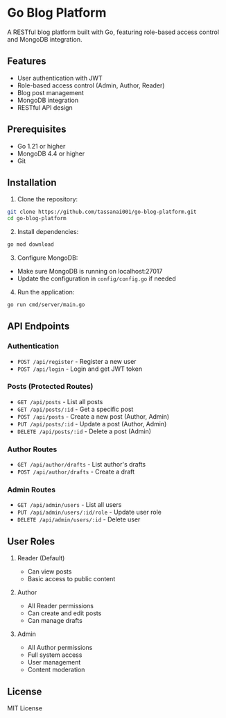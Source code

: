 # Go Blog Platform

A RESTful blog platform built with Go, featuring role-based access control and MongoDB integration.

## Features

- User authentication with JWT
- Role-based access control (Admin, Author, Reader)
- Blog post management
- MongoDB integration
- RESTful API design

## Prerequisites

- Go 1.21 or higher
- MongoDB 4.4 or higher
- Git

## Installation

1. Clone the repository:
```bash
git clone https://github.com/tassanai001/go-blog-platform.git
cd go-blog-platform
```

2. Install dependencies:
```bash
go mod download
```

3. Configure MongoDB:
- Make sure MongoDB is running on localhost:27017
- Update the configuration in `config/config.go` if needed

4. Run the application:
```bash
go run cmd/server/main.go
```

## API Endpoints

### Authentication
- `POST /api/register` - Register a new user
- `POST /api/login` - Login and get JWT token

### Posts (Protected Routes)
- `GET /api/posts` - List all posts
- `GET /api/posts/:id` - Get a specific post
- `POST /api/posts` - Create a new post (Author, Admin)
- `PUT /api/posts/:id` - Update a post (Author, Admin)
- `DELETE /api/posts/:id` - Delete a post (Admin)

### Author Routes
- `GET /api/author/drafts` - List author's drafts
- `POST /api/author/drafts` - Create a draft

### Admin Routes
- `GET /api/admin/users` - List all users
- `PUT /api/admin/users/:id/role` - Update user role
- `DELETE /api/admin/users/:id` - Delete user

## User Roles

1. Reader (Default)
   - Can view posts
   - Basic access to public content

2. Author
   - All Reader permissions
   - Can create and edit posts
   - Can manage drafts

3. Admin
   - All Author permissions
   - Full system access
   - User management
   - Content moderation

## License

MIT License
